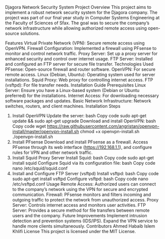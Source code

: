 Djagora Network Security System
Project Overview
This project aims to implement a robust network security system for the Djagora company. The project was part of our final year study in Computer Systems Engineering at the Faculty of Sciences of Sfax. The goal was to secure the company’s network infrastructure while allowing authorized remote access using open-source solutions.

Features
Virtual Private Network (VPN): Secure remote access using OpenVPN.
Firewall Configuration: Implemented a firewall using PFsense to monitor and control network traffic.
Proxy Server: Set up a proxy server for enhanced security and control over internet usage.
FTP Server: Installed and configured an FTP server for secure file transfer.
Technologies Used
PFsense: Open-source firewall and router software.
OpenVPN: For secure remote access.
Linux (Debian, Ubuntu): Operating system used for server installations.
Squid Proxy: Web proxy for controlling internet access.
FTP (vsftpd): For file transfer needs.
Installation Guide
Prerequisites
Linux Server: Ensure you have a Linux-based system (Debian or Ubuntu preferred) for the installations.
Internet Access: For downloading necessary software packages and updates.
Basic Network Infrastructure: Network switches, routers, and client machines.
Installation Steps
1. Install OpenVPN
Update the server:
bash
Copy code
sudo apt-get update && sudo apt-get upgrade
Download and install OpenVPN:
bash
Copy code
wget https://raw.githubusercontent.com/angristan/openvpn-install/master/openvpn-install.sh
chmod +x openvpn-install.sh
./openvpn-install.sh
2. Install PFsense
Download and install PFsense as a firewall.
Access PFsense through its web interface (https://192.168.1.1), and configure rules for VPN and other network traffic.
3. Install Squid Proxy Server
Install Squid:
bash
Copy code
sudo apt-get install squid
Configure Squid via its configuration file:
bash
Copy code
nano /etc/squid/squid.conf
4. Install and Configure FTP Server (vsftpd)
Install vsftpd:
bash
Copy code
sudo apt-get install vsftpd
Configure vsftpd:
bash
Copy code
nano /etc/vsftpd.conf
Usage
Remote Access: Authorized users can connect to the company’s network using the VPN for secure and encrypted communication.
Firewall: PFsense monitors and filters incoming and outgoing traffic to protect the network from unauthorized access.
Proxy Server: Controls internet access and monitors user activities.
FTP Server: Provides a secure method for file transfers between remote users and the company.
Future Improvements
Implement intrusion detection and prevention systems (IDS/IPS).
Expand the VPN service to handle more clients simultaneously.
Contributors
Ahmed Habaib
Islem Khlifi
License
This project is licensed under the MIT License.
